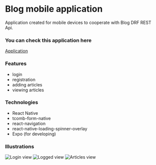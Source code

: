 # Blog mobile application


Application created for mobile devices to cooperate with Blog 
DRF REST Api.

### You can check this application here
[Application](https://expo.io/@michal-mietus/Blog)

### Features
- login
- registration
- adding articles
- viewing articles

### Technologies
- React Native
- tcomb-form-native
- react-navigation
- react-native-loading-spinner-overlay
- Expo (for developing)

### Illustrations
![Login view](https://i.ibb.co/bNHJbFG/Screenshot-20190302-124534.jpg)
![Logged view](https://i.ibb.co/N7szsdr/Screenshot-20190302-124619.jpg)
![Articles view](https://i.ibb.co/5WfQG0j/Screenshot-20190302-124611.jpg)
